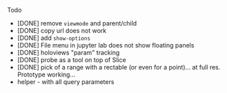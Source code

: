 

Todo
- [DONE] remove `viewmode` and parent/child
- [DONE] copy url does not work
- [DONE] add `show-options`
- [DONE] File menu in  jupyter lab does not show floating panels
- [DONE] holoviews "param" tracking
- [DONE] probe as a tool on top of Slice
- [DONE] pick of a range with a rectable (or even for a point)... at full res. Prototype working...
- helper - with all query parameters


